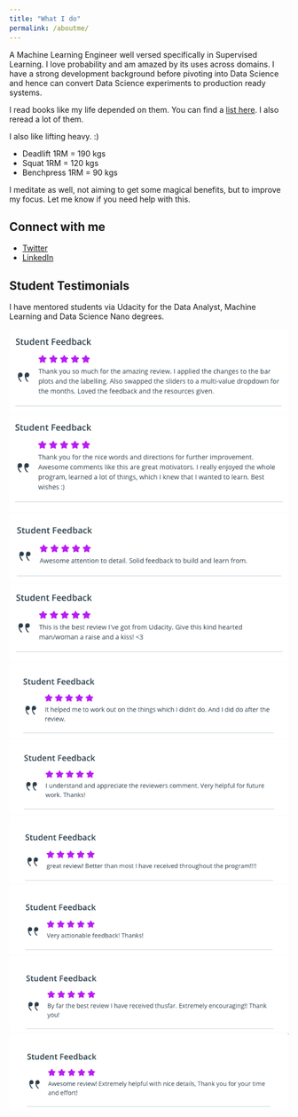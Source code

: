 ```yaml
---
title: "What I do"
permalink: /aboutme/
---
```

A Machine Learning Engineer well versed specifically in Supervised Learning. I love probability and am amazed by its uses across domains. I have a strong development background before pivoting into Data Science and hence can convert Data Science experiments to production ready systems.

I read books like my life depended on them. You can find a [list here](/books/). I also reread a lot of them.

I also like lifting heavy. :)
- Deadlift 1RM = 190 kgs
- Squat 1RM = 120 kgs
- Benchpress 1RM = 90 kgs

I meditate as well, not aiming to get some magical benefits, but to improve my focus. Let me know if you need help with this.

## Connect with me
- [Twitter](https://twitter.com/vikramriyer)
- [LinkedIn](https://linkedin.com/in/vikramriyer)

## Student Testimonials
I have mentored students via Udacity for the Data Analyst, Machine Learning and Data Science Nano degrees.

![](/assets/images/student_reviews_udacity/1.png)
![](/assets/images/student_reviews_udacity/2.png)
![](/assets/images/student_reviews_udacity/3.png)
![](/assets/images/student_reviews_udacity/4.png)
![](/assets/images/student_reviews_udacity/5.png)
![](/assets/images/student_reviews_udacity/6.png)
![](/assets/images/student_reviews_udacity/7.png)
![](/assets/images/student_reviews_udacity/8.png)
![](/assets/images/student_reviews_udacity/10.png)
![](/assets/images/student_reviews_udacity/11.png)
